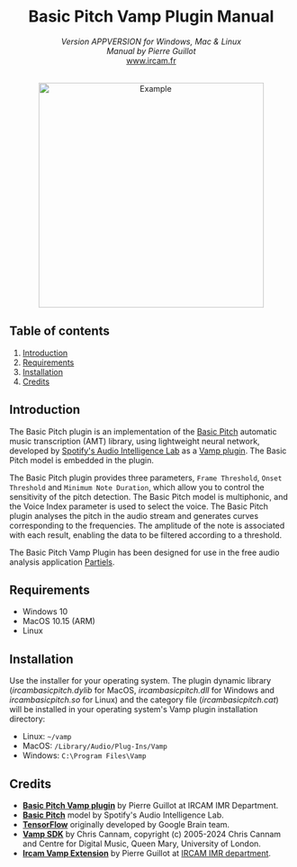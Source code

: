 <h1 align="center">Basic Pitch Vamp Plugin Manual</h1>

<p align="center">
<i>Version APPVERSION for Windows, Mac & Linux</i><br>
<i>Manual by Pierre Guillot</i><br>
<a href="www.ircam.fr">www.ircam.fr</a><br><br>
</p>

<p align="center">
<img src="../resource/Screenshot.png" alt="Example" width="400"/>
</p>

## Table of contents

1. [Introduction](#introduction)
2. [Requirements](#system-requirements)
3. [Installation](#installation)
5. [Credits](#credits)

## Introduction

The Basic Pitch plugin is an implementation of the [Basic Pitch](https://github.com/spotify/basic-pitch) automatic music transcription (AMT) library, using lightweight neural network, developed by [Spotify's Audio Intelligence Lab](https://research.atspotify.com/audio-intelligence/) as a [Vamp plugin](https://www.vamp-plugins.org/). The Basic Pitch model is embedded in the plugin. 

The Basic Pitch plugin provides three parameters, `Frame Threshold`, `Onset Threshold` and `Minimum Note Duration`, which allow you to control the sensitivity of the pitch detection. The Basic Pitch model is multiphonic, and the Voice Index parameter is used to select the voice. The Basic Pitch plugin analyses the pitch in the audio stream and generates curves corresponding to the frequencies. The amplitude of the note is associated with each result, enabling the data to be filtered according to a threshold.

The Basic Pitch Vamp Plugin has been designed for use in the free audio analysis application [Partiels](https://forum.ircam.fr/projects/detail/partiels/).

## Requirements

- Windows 10
- MacOS 10.15 (ARM)
- Linux

## Installation

Use the installer for your operating system. The plugin dynamic library (*ircambasicpitch.dylib* for MacOS, *ircambasicpitch.dll* for Windows and *ircambasicpitch.so* for Linux) and the category file (*ircambasicpitch.cat*) will be installed in your operating system's Vamp plugin installation directory:
- Linux: `~/vamp`
- MacOS: `/Library/Audio/Plug-Ins/Vamp`
- Windows: `C:\Program Files\Vamp`

## Credits

- **[Basic Pitch Vamp plugin](https://www.ircam.fr/)** by Pierre Guillot at IRCAM IMR Department.
- **[Basic Pitch](https://github.com/spotify/basic-pitch)** model by Spotify's Audio Intelligence Lab.
- **[TensorFlow](https://github.com/tensorflow/tensorflow)** originally developed by Google Brain team.
- **[Vamp SDK](https://github.com/vamp-plugins/vamp-plugin-sdk)** by Chris Cannam, copyright (c) 2005-2024 Chris Cannam and Centre for Digital Music, Queen Mary, University of London.
- **[Ircam Vamp Extension](https://github.com/Ircam-Partiels/ircam-vamp-extension)** by Pierre Guillot at [IRCAM IMR department](https://www.ircam.fr/).  

